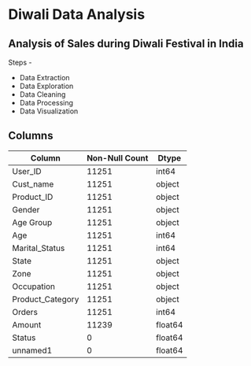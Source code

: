 # Diwali Data Analysis

## Analysis of Sales during Diwali Festival in India
Steps - 
- Data Extraction
- Data Exploration
- Data Cleaning
- Data Processing
- Data Visualization


## Columns
| Column           | Non-Null Count | Dtype   |
|------------------|----------------|---------|
| User_ID          | 11251          | int64   |
| Cust_name        | 11251          | object  |
| Product_ID       | 11251          | object  |
| Gender           | 11251          | object  |
| Age Group        | 11251          | object  |
| Age              | 11251          | int64   |
| Marital_Status   | 11251          | int64   |
| State            | 11251          | object  |
| Zone             | 11251          | object  |
| Occupation       | 11251          | object  |
| Product_Category | 11251          | object  |
| Orders           | 11251          | int64   |
| Amount           | 11239          | float64 |
| Status           | 0              | float64 |
| unnamed1         | 0              | float64 |
